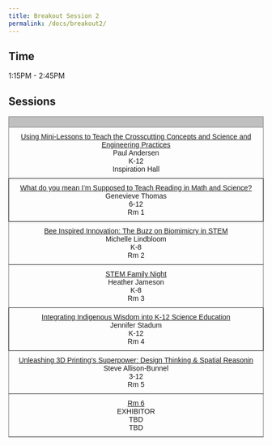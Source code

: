 ```yaml
---
title: Breakout Session 2
permalink: /docs/breakout2/
---
```


## Time

1:15PM - 2:45PM

## Sessions

<style type="text/css">
.tg  {border-collapse:collapse;border-spacing:0;}
.tg td{border-color:black;border-style:solid;border-width:1px;font-family:Arial, sans-serif;font-size:14px;
  overflow:hidden;padding:10px 5px;word-break:normal;}
.tg th{border-color:black;border-style:solid;border-width:1px;font-family:Arial, sans-serif;font-size:14px;
  font-weight:normal;overflow:hidden;padding:10px 5px;word-break:normal;}
.tg .tg-34fe{background-color:#c0c0c0;border-color:inherit;text-align:center;vertical-align:top}
.tg .tg-zlqz{background-color:#c0c0c0;border-color:inherit;font-weight:bold;text-align:center;vertical-align:top}
.tg .tg-baqh{text-align:center;vertical-align:top}
.tg .tg-c3ow{border-color:inherit;text-align:center;vertical-align:top}
.tg .tg-kftd{background-color:#efefef;text-align:left;vertical-align:top}
</style>
<table class="tg">
<thead>
  <tr>
    <th class="tg-34fe" colspan="2"><span style="font-weight:bold"></span></th>
  </tr>
</thead>
<tbody>
  <tr>
    <td class="tg-c3ow"><a href="https://jake-chipps.github.io/SSI24/docs/b2p1/">Using Mini-Lessons to Teach the Crosscutting Concepts and Science and Engineering Practices</a><br>Paul Andersen <br>K-12<br>Inspiration Hall</td>
  </tr>
  <tr>  
    <td class="tg-baqh"><a href="https://jake-chipps.github.io/SSI24/docs/b2p2/">What do you mean I’m Supposed to Teach Reading in Math and Science?</a><br>Genevieve Thomas<br>6-12<br>Rm 1</td>
  </tr>
  <tr>
    <td class="tg-c3ow" colspan="2"><a href="https://jake-chipps.github.io/SSI24/docs/b2p3/">Bee Inspired Innovation: The Buzz on Biomimicry in STEM</a><br>Michelle Lindbloom<br>K-8<br>Rm 2<br></td>
  </tr>
  <tr>
    <td class="tg-c3ow"><a href="https://jake-chipps.github.io/SSI24/docs/b2p4/">STEM Family Night</a><br>Heather Jameson<br>K-8<br>Rm 3<br></td>
  </tr>
  <tr>
    <td class="tg-baqh"><a href="https://jake-chipps.github.io/SSI24/docs/b2p5/">Integrating Indigenous Wisdom into K-12 Science Education</a><br>Jennifer Stadum<br>K-12<br>Rm 4</td>
  </tr>
  <tr>
    <td class="tg-c3ow" colspan="2"><a href="https://jake-chipps.github.io/SSI24/docs/b2p6/">Unleashing 3D Printing’s Superpower: Design Thinking & Spatial Reasonin</a><br>Steve Allison-Bunnel<br>3-12<br>Rm 5<br></td>
  </tr>
  <tr>
    <td class="tg-c3ow" colspan="2"><a href="https://jake-chipps.github.io/SSI24/docs/b2p7/">Rm 6</a><br>EXHIBITOR<br>TBD<br>TBD<br></td>
  </tr>
</tbody>
</table>